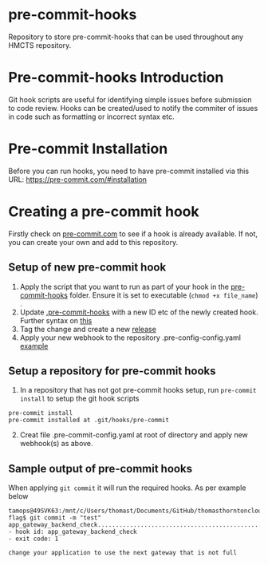 # pre-commit-hooks
Repository to store pre-commit-hooks that can be used throughout any HMCTS repository.

# Pre-commit-hooks Introduction
Git hook scripts are useful for identifying simple issues before submission to code review. Hooks can be created/used to notify the commiter of issues in code such as formatting or incorrect syntax etc. 

# Pre-commit Installation
Before you can run hooks, you need to have pre-commit installed via this URL: https://pre-commit.com/#installation 

# Creating a pre-commit hook
Firstly check on [pre-commit.com](https://pre-commit.com/hooks.html) to see if a hook is already available. If not, you can create your own and add to this repository.

## Setup of new pre-commit hook
1. Apply the script that you want to run as part of your hook in the [pre-commit-hooks](https://github.com/hmcts/pre-commit-hooks/tree/master/pre-commit-hooks) folder. Ensure it is set to executable (`chmod +x file_name`) .
2. Update [.pre-commit-hooks](https://github.com/hmcts/pre-commit-hooks/blob/master/.pre-commit-hooks.yaml) with a new ID etc of the newly created hook. Further syntax on [this](https://pre-commit.com/#new-hooks)
3. Tag the change and create a new [release](https://github.com/hmcts/pre-commit-hooks/releases)
4. Apply your new webhook to the repository .pre-config-config.yaml [example](https://github.com/hmcts/azure-platform-terraform/blob/master/.pre-commit-config.yaml)

## Setup a repository for pre-commit hooks
1. In a repository that has not got pre-commit hooks setup, run `pre-commit install` to setup the git hook scripts
```
pre-commit install
pre-commit installed at .git/hooks/pre-commit
```
2. Creat file .pre-commit-config.yaml at root of directory and apply new webhook(s) as above.


## Sample output of pre-commit hooks
When  applying `git commit` it will run the required hooks. As per example below
```
tamops@49SVK63:/mnt/c/Users/thomast/Documents/GitHub/thomasthorntoncloud/playground/test-flag$ git commit -m "test"
app_gateway_backend_check................................................Failed
- hook id: app_gateway_backend_check
- exit code: 1

change your application to use the next gateway that is not full
```